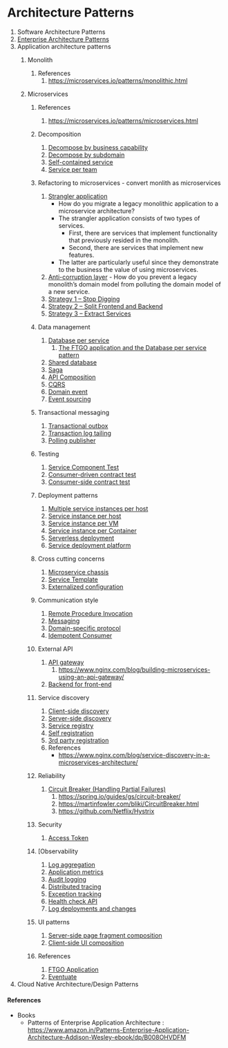 # Architecture Patterns

 1. Software Architecture Patterns
 2. [Enterprise Architecture Patterns](https://www.amazon.in/Patterns-Enterprise-Application-Architecture-Addison-Wesley-ebook/dp/B008OHVDFM)
 3. Application architecture patterns
    1. Monolith
       1. References
           1. https://microservices.io/patterns/monolithic.html
           
    2. Microservices
       1. References
           1. https://microservices.io/patterns/microservices.html
           
       2. Decomposition 
           1. [Decompose by business capability](https://microservices.io/patterns/decomposition/decompose-by-business-capability.html)
           2. [Decompose by subdomain](https://microservices.io/patterns/decomposition/decompose-by-subdomain.html)
           3. [Self-contained service](https://microservices.io/patterns/decomposition/self-contained-service.html)
           4. [Service per team](https://microservices.io/patterns/decomposition/service-per-team.html)
           
       3. Refactoring to microservices - convert monlith as microservices
           1. [Strangler application](https://microservices.io/patterns/refactoring/strangler-application.html)
               - How do you migrate a legacy monolithic application to a microservice architecture?
               - The strangler application consists of two types of services. 
                    - First, there are services that implement functionality that previously resided in the monolith. 
                    - Second, there are services that implement new features. 
               - The latter are particularly useful since they demonstrate to the business the value of using microservices.
           2. [Anti-corruption layer](https://microservices.io/patterns/refactoring/anti-corruption-layer.html)
                    - How do you prevent a legacy monolith’s domain model from polluting the domain model of a new service.
           3. [Strategy 1 – Stop Digging](https://www.nginx.com/blog/refactoring-a-monolith-into-microservices/#Strategy-1&nbsp;%E2%80%93-Stop-Digging)
           4. [Strategy 2 – Split Frontend and Backend](https://www.nginx.com/blog/refactoring-a-monolith-into-microservices/#Strategy-2&nbsp;%E2%80%93-Split-Frontend-and-Backend)
           5. [Strategy 3 – Extract Services](https://www.nginx.com/blog/refactoring-a-monolith-into-microservices/#Strategy-3&nbsp;%E2%80%93-Extract-Services)
                    
       3. Data management
           1. [Database per service](https://microservices.io/patterns/data/database-per-service.html)
               1. [The FTGO application and the Database per service pattern](https://chrisrichardson.net/post/microservices/patterns/data/2019/07/15/ftgo-database-per-service.html)
           2. [Shared database](https://microservices.io/patterns/data/shared-database.html)
           3. [Saga](https://microservices.io/patterns/data/saga.html)
           4. [API Composition](https://microservices.io/patterns/data/api-composition.html)
           5. [CQRS](https://microservices.io/patterns/data/cqrs.html)
           6. [Domain event](https://microservices.io/patterns/data/domain-event.html)
           7. [Event sourcing](https://microservices.io/patterns/data/event-sourcing.html)
           
       4. Transactional messaging
           1. [Transactional outbox](https://microservices.io/patterns/data/transactional-outbox.html)
           2. [Transaction log tailing](https://microservices.io/patterns/data/transaction-log-tailing.html)
           3. [Polling publisher](https://microservices.io/patterns/data/polling-publisher.html)
          
       5. Testing
           1. [Service Component Test](https://microservices.io/patterns/testing/service-component-test.html)
           2. [Consumer-driven contract test](https://microservices.io/patterns/testing/service-integration-contract-test.html)
           3. [Consumer-side contract test](https://microservices.io/patterns/testing/consumer-side-contract-test.html)
           
       6. Deployment patterns
           1. [Multiple service instances per host](https://microservices.io/patterns/deployment/multiple-services-per-host.html)
           2. [Service instance per host](https://microservices.io/patterns/deployment/single-service-per-host.html)
           3. [Service instance per VM](https://microservices.io/patterns/deployment/service-per-vm.html)
           4. [Service instance per Container](https://microservices.io/patterns/deployment/service-per-container.html)
           5. [Serverless deployment](https://microservices.io/patterns/deployment/serverless-deployment.html)
           6. [Service deployment platform](https://microservices.io/patterns/deployment/service-deployment-platform.html)
           
       7. Cross cutting concerns
           1. [Microservice chassis]()
           2. [Service Template]()
           3. [Externalized configuration]()
           
       8. Communication style
           1. [Remote Procedure Invocation](https://microservices.io/patterns/communication-style/rpi.html)
           2. [Messaging](https://microservices.io/patterns/communication-style/messaging.html)
           3. [Domain-specific protocol](https://microservices.io/patterns/communication-style/domain-specific.html)
           4. [Idempotent Consumer](https://microservices.io/patterns/communication-style/idempotent-consumer.html)
           
       9. External API
           1. [API gateway](https://microservices.io/patterns/apigateway.html)
               1. https://www.nginx.com/blog/building-microservices-using-an-api-gateway/
           2. [Backend for front-end](https://microservices.io/patterns/apigateway.html#variation-backends-for-frontends)

       10. Service discovery
           1. [Client-side discovery](https://microservices.io/patterns/client-side-discovery.html)
           2. [Server-side discovery](https://microservices.io/patterns/server-side-discovery.html)
           3. [Service registry](https://microservices.io/patterns/service-registry.html)
           4. [Self registration](https://microservices.io/patterns/self-registration.html)
           5. [3rd party registration](https://microservices.io/patterns/3rd-party-registration.html)
           6. References
               - https://www.nginx.com/blog/service-discovery-in-a-microservices-architecture/

       11. Reliability
           1. [Circuit Breaker (Handling Partial Failures)](https://microservices.io/patterns/reliability/circuit-breaker.html)
              1. https://spring.io/guides/gs/circuit-breaker/
              2. https://martinfowler.com/bliki/CircuitBreaker.html
              3. https://github.com/Netflix/Hystrix
              
       12. Security
           1. [Access Token](https://microservices.io/patterns/security/access-token.html)
       
       13. [Observability
           1. [Log aggregation](https://microservices.io/patterns/observability/application-logging.html)
           2. [Application metrics](https://microservices.io/patterns/observability/application-metrics.html)
           3. [Audit logging](https://microservices.io/patterns/observability/audit-logging.html)
           4. [Distributed tracing](https://microservices.io/patterns/observability/distributed-tracing.html)
           5. [Exception tracking](https://microservices.io/patterns/observability/exception-tracking.html)
           6. [Health check API](https://microservices.io/patterns/observability/health-check-api.html)
           7. [Log deployments and changes](https://microservices.io/patterns/observability/log-deployments-and-changes.html)
           
       14. UI patterns
           1. [Server-side page fragment composition](https://microservices.io/patterns/ui/server-side-page-fragment-composition.html)
           2. [Client-side UI composition](https://microservices.io/patterns/ui/client-side-ui-composition.html)
       
       15. References
           1. [FTGO Application](https://github.com/microservices-patterns/ftgo-application)
           2. [Eventuate](https://eventuate.io/)
 3. Cloud Native Architecture/Design Patterns



 #### References
 * Books
    - Patterns of Enterprise Application Architecture : https://www.amazon.in/Patterns-Enterprise-Application-Architecture-Addison-Wesley-ebook/dp/B008OHVDFM
